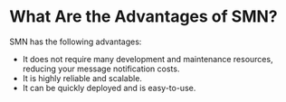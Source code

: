 # What Are the Advantages of SMN?<a name="index"></a>

SMN has the following advantages:

-   It does not require many development and maintenance resources, reducing your message notification costs.
-   It is highly reliable and scalable.
-   It can be quickly deployed and is easy-to-use.

